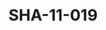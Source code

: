 ---
pid: SHA-11-019
title: SHA-11-019
language: ar
collection: شرحبيل احمد
original_label: 
rights: شرحبيل احمد
location_of_original: شرحبيل احمد
photographer_or_studio: 
scanned_from: photograph 11.6 by 17.7
_date: '1966'
location: اثيوبيا، اديس ابابا
description: نقل هايلي سيلاسي
additional_notes: 
permission_display: 'yes'
on_server: 'no'
on_website: 'no'
permalink: /photopages/ar/SHA-11-019.html
layout: photo-page
---